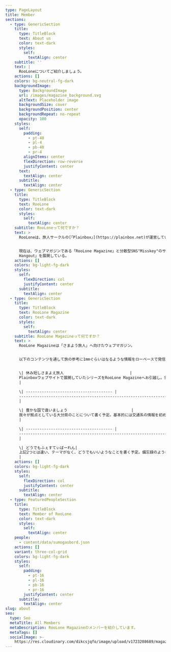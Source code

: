 ```yaml
---
type: PageLayout
title: Member
sections:
  - type: GenericSection
    title:
      type: TitleBlock
      text: About us
      color: text-dark
      styles:
        self:
          textAlign: center
    subtitle: ''
    text: |
      RooLoneについてご紹介しましょう。
    actions: []
    colors: bg-neutral-fg-dark
    backgroundImage:
      type: BackgroundImage
      url: /images/magazine_background.svg
      altText: Placeholder image
      backgroundSize: cover
      backgroundPosition: center
      backgroundRepeat: no-repeat
      opacity: 100
    styles:
      self:
        padding:
          - pt-40
          - pl-4
          - pb-40
          - pr-4
        alignItems: center
        flexDirection: row-reverse
        justifyContent: center
      text:
        textAlign: center
      subtitle:
        textAlign: center
  - type: GenericSection
    title:
      type: TitleBlock
      text: RooLone
      color: text-dark
      styles:
        self:
          textAlign: center
    subtitle: RooLoneって何ですか？
    text: >
      RooLoneは、旅人サークルの[「Plainbox」](https://plainbox.net)が運営している「旅も人生も彷徨っているような人たち」へ向けたウェブサイトのシリーズ。


      現在は、ウェブマガジンである「RooLone Magazine」と分散型SNS"Misskey"のサーバーである「RooLone
      Hangout」を展開している。
    actions: []
    colors: bg-light-fg-dark
    styles:
      self:
        flexDirection: col
        justifyContent: center
      subtitle:
        textAlign: center
  - type: GenericSection
    title:
      type: TitleBlock
      text: RooLone Magazine
      color: text-dark
      styles:
        self:
          textAlign: center
    subtitle: RooLone Magazineって何ですか？
    text: >
      RooLone Magazineは「さまよう旅人」へ向けたウェブマガジン。


      以下のコンテンツを通して旅の参考に1mmぐらいはなるような情報をローペースで発信する予定。


      \| 休み短しさまよえ旅人                             |
      Plainboxウェブサイトで展開していたシリーズをRooLone Magazineへお引越し。Sumögåsbordを中心に旅行記として展開予定。
      |

      \| -------------------------------------- |
      -------------------------------------------------------------------------------
      |

      \| 豊かな国で逢いましょう                            |
      我々が拠点としている大分県のことについて書く予定。基本的には交通系の情報を初めて来県する旅行者向けの内容と大分県に住んでいる人へ向けて書く予定。  
      |

      \| -------------------------------------- |
      -------------------------------------------------------------------------------
      |

      \| どうでもふぇすてぃばーれん|
      上記2つとは違い、テーマがなく、どうでもいいようなことを書く予定。備忘録のようなもの。                               
      |
    actions: []
    colors: bg-light-fg-dark
    styles:
      self:
        flexDirection: col
        justifyContent: center
      subtitle:
        textAlign: center
  - type: FeaturedPeopleSection
    title:
      type: TitleBlock
      text: Member of RooLone
      color: text-dark
      styles:
        self:
          textAlign: center
    people:
      - content/data/sumogasbord.json
    actions: []
    variant: three-col-grid
    colors: bg-light-fg-dark
    styles:
      self:
        padding:
          - pt-16
          - pl-16
          - pb-16
          - pr-16
        justifyContent: center
      subtitle:
        textAlign: center
slug: about
seo:
  type: Seo
  metaTitle: All Members
  metaDescription: RooLone Magazineのメンバーを紹介しています。
  metaTags: []
  socialImage: >-
    https://res.cloudinary.com/dikcsjqfo/image/upload/v1723208689/magazine_thumbnail_cmafx9.svg
---
```

